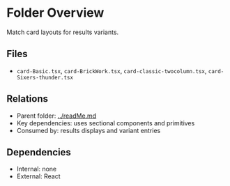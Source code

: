 # Folder Overview

Match card layouts for results variants.

## Files

- `card-Basic.tsx`, `card-BrickWork.tsx`, `card-classic-twocolumn.tsx`, `card-Sixers-thunder.tsx`

## Relations

- Parent folder: [../readMe.md](../readMe.md)
- Key dependencies: uses sectional components and primitives
- Consumed by: results displays and variant entries

## Dependencies

- Internal: none
- External: React
